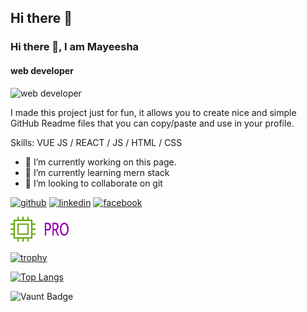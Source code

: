 ## Hi there 👋
### Hi there 👋, I am Mayeesha 
#### web developer 
![web developer ](https://scontent.fdac51-1.fna.fbcdn.net/v/t39.30808-6/460865409_1823803698426203_1601985994651222793_n.jpg?_nc_cat=103&ccb=1-7&_nc_sid=6ee11a&_nc_eui2=AeGYHwXPvWknVBQxK3Xw0mcgfJKRf-H43_R8kpF_4fjf9PbIwOJm_DTNbB3Em3sIN42dCorlDfJ3H23hsub4AykI&_nc_ohc=9_b8mKV8w9sQ7kNvgEomyNl&_nc_zt=23&_nc_ht=scontent.fdac51-1.fna&_nc_gid=AxTT7kEjqa0fQvzv1r0v9v4&oh=00_AYD7s7dmiKxMmV829ZNVi-6S0rAfv5kGYVAiqs4jq973-w&oe=67365BCA)

I made this project just for fun, it allows you to create nice and simple GitHub Readme files that you can copy/paste and use in your profile.

Skills: VUE JS / REACT / JS / HTML / CSS

- 🔭 I’m currently working on this page. 
- 🌱 I’m currently learning mern stack  
- 👯 I’m looking to collaborate on git 


[<img src='https://cdn.jsdelivr.net/npm/simple-icons@3.0.1/icons/github.svg' alt='github' height='40'>](https://github.com/https://github.com/Mayeeshasniha/Mayeeshasniha/new/main?readme=1)  [<img src='https://cdn.jsdelivr.net/npm/simple-icons@3.0.1/icons/linkedin.svg' alt='linkedin' height='40'>](https://www.linkedin.com/in/https://www.linkedin.com/in/mayeesha-mahbub-78b629200?lipi=urn%3Ali%3Apage%3Ad_flagship3_feed%3B43P7c9JbSSuPrbe13HTjBA%3D%3D/)  [<img src='https://cdn.jsdelivr.net/npm/simple-icons@3.0.1/icons/facebook.svg' alt='facebook' height='40'>](https://www.facebook.com/https://www.facebook.com/mayeesha.mahbub.427/)  

<a href='https://docs.github.com/en/developers'><img src='https://raw.githubusercontent.com/acervenky/animated-github-badges/master/assets/devbadge.gif' width='40' height='40'></a> <a href='https://github.com/pricing'><img src='https://raw.githubusercontent.com/acervenky/animated-github-badges/master/assets/pro.gif' width='40' height='40'></a> 

[![trophy](https://github-profile-trophy.vercel.app/?username=https://github.com/Mayeeshasniha/Mayeeshasniha/new/main?readme=1)](https://github.com/ryo-ma/github-profile-trophy)

[![Top Langs](https://github-readme-stats.vercel.app/api/top-langs/?username=https://github.com/Mayeeshasniha/Mayeeshasniha/new/main?readme=1)](https://github.com/anuraghazra/github-readme-stats)

![Vaunt Badge](https://api.vaunt.dev/v1/github/entities/https://github.com/Mayeeshasniha/Mayeeshasniha/new/main?readme=1/contributions?format=svg&private=true)  


<!--
**Mayeeshasniha/Mayeeshasniha** is a ✨ _special_ ✨ repository because its `README.md` (this file) appears on your GitHub profile.

Here are some ideas to get you started:

- 🔭 I’m currently working on ...
- 🌱 I’m currently learning ...
- 👯 I’m looking to collaborate on ...
- 🤔 I’m looking for help with ...
- 💬 Ask me about ...
- 📫 How to reach me: ...
- 😄 Pronouns: ...
- ⚡ Fun fact: ...
-->
